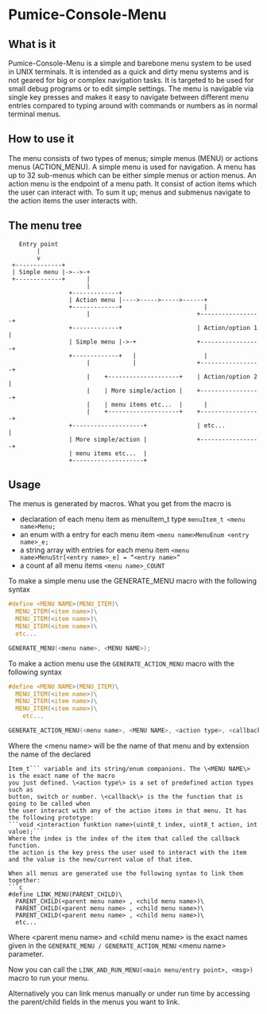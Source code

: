 # Pumice-Console-Menu

## What is it
Pumice-Console-Menu is a simple and barebone menu system to be used in UNIX terminals.
It is intended as a quick and dirty menu systems and is not geared for big or complex navigation tasks. 
It is targeted to be used for small debug programs or to edit simple settings.
The menu is navigable via single key presses and makes it easy to navigate between
different menu entries compared to typing around with commands or numbers as in normal terminal menus. 

## How to use it
The menu consists of two types of menus; simple menus (MENU) or actions menus (ACTION_MENU). 
A simple menu is used for navigation. A menu has up to 32 sub-menus which can be either simple 
menus or action menus. An action menu is the endpoint of a menu path. It consist of 
action items which the user can interact with. 
To sum it up; menus and submenus navigate to the action items the user interacts with.

## The menu tree
```
   Entry point
        |
        v
 +-------------+
 | Simple menu |->-->-+
 +-------------+      |
                      |
                 +-------------+
                 | Action menu |---->----->----->------+
                 +-------------+                       |
                      |                              +-----------------+
                 +-------------+                     | Action/option 1 |
                 | Simple menu |->-+                 +-----------------+  
                 +-------------+   |                   |
                      |            |                 +-----------------+
                      |    +--------------------+    | Action/option 2 |
                      |    | More simple/action |    +-----------------+
                      |    | menu items etc...  |      |
                      |    +--------------------+    +-----------------+
                 +--------------------+              | etc...          |
                 | More simple/action |              +-----------------+
                 | menu items etc...  | 
                 +--------------------+ 
```
## Usage
The menus is generated by macros. What you get from the macro is
 * declaration of each menu item as menuItem_t type
```menuItem_t <menu name>Menu;```
 * an enum with a entry for each menu item 
```<menu name>MenuEnum <entry name>_e;```
 * a string array with entries for each menu item 
```<menu name>MenuStr[<entry name>_e] = “<entry name>”```
 * a count af all menu items
```<menu name>_COUNT```

To make a simple menu use the GENERATE_MENU macro with the following syntax
```c
#define <MENU NAME>(MENU_ITEM)\
  MENU_ITEM(<item name>)\
  MENU_ITEM(<item name>)\
  MENU_ITEM(<item name>)\
  etc...

GENERATE_MENU(<menu name>, <MENU NAME>);
```
To make a action menu use the ```GENERATE_ACTION_MENU``` macro with the following syntax
```c
#define <MENU NAME>(MENU_ITEM)\
  MENU_ITEM(<item name>)\
  MENU_ITEM(<item name>)\
  MENU_ITEM(<item name>)\
 	etc...

GENERATE_ACTION_MENU(<menu name>, <MENU NAME>, <action type>, <callback>);
```
Where the \<menu name\> will be the name of that menu and by extension the name of the declared
```menu
Item_t``` variable and its string/enum companions. The \<MENU NAME\> is the exact name of the macro
you just defined. \<action type\> is a set of predefined action types such as
button, switch or number. \<callback\> is the the function that is going to be called when 
the user interact with any of the action items in that menu. It has the following prototype: 
```void <interaction funktion name>(uint8_t index, uint8_t action, int value);```
Where the index is the index of the item that called the callback function.
the action is the key press the user used to interact with the item and the value is the new/current value of that item. 

When all menus are generated use the following syntax to link them together: 
```c
#define LINK_MENU(PARENT_CHILD)\
  PARENT_CHILD(<parent menu name> , <child menu name>)\
  PARENT_CHILD(<parent menu name> , <child menu name>)\
  PARENT_CHILD(<parent menu name> , <child menu name>)\
  etc...   	
```
Where \<parent menu name\> and \<child menu name\> is the exact names given 
in the ```GENERATE_MENU / GENERATE_ACTION_MENU``` \<menu name\> parameter.

Now you can call the ```LINK_AND_RUN_MENU(<main menu/entry point>, <msg>)``` macro to run your menu. 

Alternatively you can link menus manually or under run time by accessing the parent/child fields in the menus you want to link.
